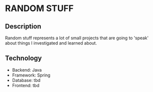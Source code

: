 # RANDOM STUFF

## Description

Random stuff represents a lot of small projects that are going to 'speak' about things I investigated and learned about.

## Technology

* Backend: Java
* Framework: Spring
* Database: tbd
* Frontend: tbd